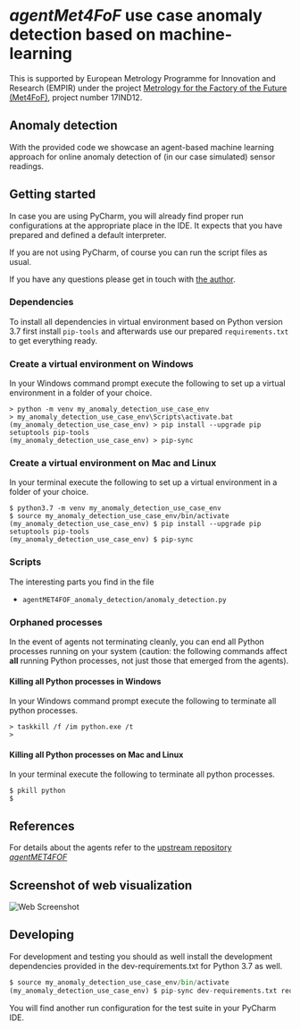 # _agentMet4FoF_ use case anomaly detection based on machine-learning

This is supported by European Metrology Programme for Innovation and Research (EMPIR)
under the project
[Metrology for the Factory of the Future (Met4FoF)](https://met4fof.eu), project number
17IND12.

## Anomaly detection

With the provided code we showcase an agent-based machine learning approach for
 online anomaly detection of (in our case simulated) sensor readings.
  
## Getting started

In case you are using PyCharm, you will already find proper run configurations at the
appropriate place in the IDE. It expects that you have prepared and defined a default
interpreter.

If you are not using PyCharm, of course you can run the script files as usual.

If you have any questions please get in touch with
[the author](https://github.com/majidam20).

### Dependencies

To install all dependencies in virtual environment based on Python version 3.7 first
install `pip-tools` and afterwards use our prepared `requirements.txt` to get
everything ready.

### Create a virtual environment on Windows

In your Windows command prompt execute the following to set up a virtual environment
in a folder of your choice.

```shell
> python -m venv my_anomaly_detection_use_case_env
> my_anomaly_detection_use_case_env\Scripts\activate.bat
(my_anomaly_detection_use_case_env) > pip install --upgrade pip setuptools pip-tools
(my_anomaly_detection_use_case_env) > pip-sync
```

### Create a virtual environment on Mac and Linux

In your terminal execute the following to set up a virtual environment in a folder of
 your choice.

```shell
$ python3.7 -m venv my_anomaly_detection_use_case_env
$ source my_anomaly_detection_use_case_env/bin/activate
(my_anomaly_detection_use_case_env) $ pip install --upgrade pip setuptools pip-tools
(my_anomaly_detection_use_case_env) $ pip-sync
```

### Scripts

The interesting parts you find in the file

- `agentMET4FOF_anomaly_detection/anomaly_detection.py`

### Orphaned processes

In the event of agents not terminating cleanly, you can end all Python processes
running on your system (caution: the following commands affect **all** running Python
 processes, not just those that emerged from the agents).

#### Killing all Python processes in Windows

In your Windows command prompt execute the following to terminate all python processes.

```shell
> taskkill /f /im python.exe /t
>
```

#### Killing all Python processes on Mac and Linux

In your terminal execute the following to terminate all python processes.

```shell
$ pkill python
$
```

## References

For details about the agents refer to the
[upstream repository _agentMET4FOF_](https://github.com/bangxiangyong/agentMET4FOF)

## Screenshot of web visualization
![Web Screenshot](https://github.com/bangxiangyong/agentMet4FoF/blob/master/screenshot_met4fof.png)

## Developing

For development and testing you should as well install the development dependencies
provided in the dev-requirements.txt for Python 3.7 as well.
 
```python
$ source my_anomaly_detection_use_case_env/bin/activate
(my_anomaly_detection_use_case_env) $ pip-sync dev-requirements.txt requirements.txt
```

You will find another run configuration for the test suite in your PyCharm IDE.
